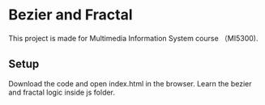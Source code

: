 # Bezier and Fractal
This project is made for Multimedia Information System course （MI5300).
 
## Setup
Download the code and open index.html in the browser. Learn the bezier and fractal logic inside js folder.